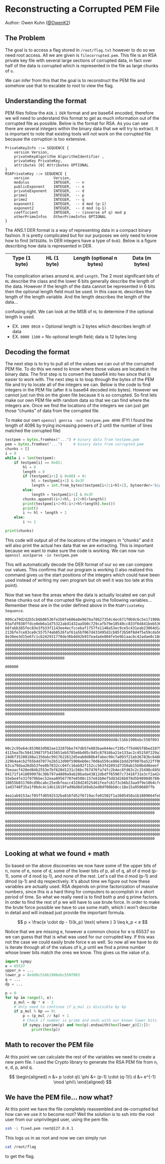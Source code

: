 # Reconstructing a Corrupted PEM File

Author: Owen Kuhn ([@OwenK2](https://github.com/OwenK2))

## The Problem

The goal is to access a flag stored in `/root/flag.txt` however to do so we need root access.
All we are given is `filecorrupted.pem`. This file is an RSA private key file with several large
sections of corrupted data, in fact over half of the data is corrupted which is represented in the
file as large chunks of `o`.

We can infer from this that the goal is to reconstruct the PEM file and somehow use that to
escalate to root to view the flag.

## Understanding the format

PEM files follow the `ASN.1 DER` format and are base64 encoded, therefore we will need to
understand this format to get as much information out of the corrupted file as possible. Below
is the format for RSA. As you can see there are several integers within the binary data that we
will try to extract. It is important to note that existing tools will not work on the corrupted file
because the corruption is too extensive.

```
PrivateKeyInfo ::= SEQUENCE {
	version Version,
	privateKeyAlgorithm AlgorithmIdentifier ,
	privateKey PrivateKey,
	attributes [0] Attributes OPTIONAL
}
RSAPrivateKey ::= SEQUENCE {
	version           Version,
	modulus           INTEGER,  -- n
	publicExponent    INTEGER,  -- e
	privateExponent   INTEGER,  -- d
	prime1            INTEGER,  -- p
	prime2            INTEGER,  -- q
	exponent1         INTEGER,  -- d mod (p-1)
	exponent2         INTEGER,  -- d mod (q-1)
	coefficient       INTEGER,  -- (inverse of q) mod p
	otherPrimeInfos   OtherPrimeInfos OPTIONAL
}
```

The ANS.1 DER format is a way of representing data in a compact binary fashion. It is pretty
complicated but for our purposes we only need to know how to find `INTEGER`s. In DER integers
have a type of `0x02`. Below is a figure describing how data is represented in DER.

| Type (1 byte) | HL (1 byte) | Length (optional n bytes) | Data (m bytes) |
|---------------|-------------|---------------------------|----------------|

The complication arises around `HL` and `Length`. The 2 most significant bits of `HL` describe the class and the lower 6 bits generally describe the length of the data. However if the length of the data cannot be represented in 6 bits then the optional length field must be used. In this case `HL` describes the length of the length variable. And the length describes the length of the data...  

confusing right. We can look at the MSB of `HL` to determine if the optional length is used.  

- EX. `1000 0010` = Optional length is 2 bytes which describes length of data  
- EX. `0000 1100` = No optional length field; data is 12 bytes long

## Decoding the format

The next step is to try to pull all of the values we can out of the corrupted PEM file. To do this we
need to know where those values are located in the binary data. The first step is to convert the
base64 into hex since that is easier to work with. The next step is to loop through the bytes of
the PEM file and try to locate all of the integers we can. Below is the code to find integers in the
PEM file (after it is base64 decoded into bytes). However we cannot just run this on the given
file because it is so corrupted. So first lets make our own PEM file with random data so that we
can find where the integers are. Once we find the locations of the integers we can just get those
“chunks” of data from the corrupted file.

To make our own `openssl genrsa -out testpem.pem 4096`
(FYI I found the length of $4096$ by trying increasing powers of $2$ until the number of lines
matched the corrupted file)

```python
testpem = bytes.fromhex("...") # binary data from testpem.pem
pem = bytes.fromhex("...")     # binary data from corrupted.pem
chunks = []
i = 0
while i < len(testpem):
	if testpem[i] == 0x02:
		hl = 0
		length = 0
		if (testpem[i+1] & 0x80) > 0:
			hl = testpem[i+1] & 0x3F
			length = int.from_bytes(testpem[i+2:i+hl+2], byteorder='big')
		else:
			length = testpem[i+1] & 0x3F
		chunks.append((i+2+hl, i+2+hl+length))
		print(testpem[i+2+hl:i+2+hl+length].hex())
		print()
		i += hl + length + 2
	else:
		i += 1

print(chunks)
```

This code will output all of the locations of the integers in “chunks” and it will also print the
actual hex data that we are extracting. This is important because we want to make sure the
code is working. We can now run `openssl asn1parse -in testpem.pem`

This will automatically decode the DER format of our so we can compare our values. This
confirms that our program is working (I also realized this command gives us the start positions
of the integers which could have been used instead of writing my own program but oh well it
was too late at this point).

Now that we have the areas where the data is actually located we can pull these chunks out of
the corrupted file giving us the following variables... Remember these are in the order defined
above in the `RSAPrivateKey Sequence`.

```
009ca79d2d2b5cb6b06536fe2b0fe606a8e9676a78627354c4ec671f0b9c6c5e171988d827b6ff8ceab2b8d7de96c84ccc4711a4665538c
93afdf038ffdce0eb6a1d75322abd1432aa5b0c729cafb79e18540cc833f6d441beb536718162612727de29dc71d827c14aff67ea82d8b0
b6fabb385fec83e3fb33f1143ee4ecfccebaf1757fe1148a53ec9ce5c431eab23064d1a1bc3b6e48ccdca4431bcad0a9cbcd480e63d9d89
213bfe7ce83ce0c557574ab8526faf61a5bf067d433495d2cb05f2b50f8d4f5e59cda5698b1024ba58e33d106fa2edfd80987c466071c06
8e30ee3d15e6fc1cb242931770de36bdd42b937eada4e804fe5e9b1aac6c42adae0c18d583a513e7203b9f6f2a8cda100ce81032511b000
000000000000000000000000000000000000000000000000000000000000000000000000000000000000000000000000000000000000000
000000000000000000000000000000000000000000000000000000000000000000000000000000000000000000000000000000000000000
000000000000000000000000000000000000000000000000000000000000000000000000000000000000000000000000000000000000000
000000000000000000000000000000000000000000000000000000000000000000000000000000000000000000000000000000000000000
000000000000000000000000000

000000

000000000000000000000000000000000000000000000000000000000000000000000000000000000000000000000000000000000000000
000000000000000000000000000000000000000000000000000000000000000000000000000000000000000000000000000000000000000
000000000000000000000000000000000000000000000000000000000000000000000000000000000000000000000000000000000000000
000000000000000000000000000000000000000000000000000000000000000000000000000000000000000000000000000000000000000
000000000000000000000000000000000000000000000000000000000000000000000000000000000000000000000000000000000000000
000000000000000000000000000000000000000000000000000000000000000000000000000000000000000000000000000000000000000
000000000000000000000000000000000000000000000000000000000000000000000000000000000000000000000000000000000000000
000000000000000000000000000000000000000000000000000000000000000000000000000000000000000000000000000000000000000
000000000000000000000000000000000000000000000000000000000000000000000000000000000000000000000000000000000000000
000000000000000000000000000

000000000000000000000000000000000000000000000000000000000000000000000000000000000000000000000000000000000000000
000000000000000000000000000000000000000000000000000000000000000000000000000000000000000000000000000000000000000
000000000000000000000000000000000000000000000000000000000000000000000000000000000000000000000000000000000000000
000000000000000000000000000000000000000000000000000000000000000000000000000000000000000000000000000000000000000
000000000000000000000000000000000000000000000000dd8c516b1906ebc550f093

00c2c95e64c853063d982ae13287bbe747db57e803bae644ecf195cf75d465f8bed187986358601ff6c241944bc8336980a0cb3549b325f
4115ea7bc504139873f5415651eb5785e6bd05c945c87916ba21e133ac2c45158f229a333b0ead5ec68bcfa55e8c4128a4c4dd062edde5d
24d6f35200188a1350abc9917622612d5eab0d80b4fabec99c7a093f21eb36783bc6488da3ed5b641a24c86490ebf72628dc3a78fc82f1d
22964a4cb2f65b4d7077e2b512d90f5908eb0ec70d6a559ce8661bdd29f007ba522ff06efe6d9fa6ac0d940531eeea2541025ca4300be6a
63ca79daa26db53fee8b7832cc04fc16ab92f152cc563fd1091d7350ab15b0bdd8eeef
7beaacf420ed84b2553e7bf620d1231c56bc767476fa74fc2b4ec8fd63c2c15498c695851ff8bb3c8e049a3fcbc421ca48fd3e5261acb7a
04171f1418099978c30b797a4809a9ab28bada43812dbdff65907c73416f31e3cf2a42c2bab34d87f6659a311e4b7acae034bb57c725053
55ebe4fe31f079bbec52eaa89567707e8508c157e81b0ef5d83d26b878d5b9890d67884cd5b3fecdbade29db3d4aa37dbe5b58884e80f40
10855b831760cd9bcabc25edbfeacc4328d24525461feafc61f3cb6b23aa9f9e10b4cfd766dd0bdf352a298974b38dcd6e1b688eb2f843f
1ad3748f35a1f0bdc4c14b11619fad9bd8d169ab2ed0df08bb8cc18e15a950608ffb

4ea1ab9153acf05ffd0592532ba816fd52f6719acfe01502f1a3605458a1b1809664fe875c2db1b90000000000000000000000000000000
000000000000000000000000000000000000000000000000000000000000000000000000000000000000000000000000000000000000000
000000000000000000000000000000000000000000000000000000000000000000000000000000000000000000000000000000000000000
000000000000000000000000000000000000000000000000000000000000000000000000000000000000000000000000000000000000000
00000000000000000000000000000000000000000000000000000000000000000000

000000000000000000000000000000000000000000000000000000000000000000000000000000000000000000000000000000000000000
000000000000000000000000000000000000000000000000000000000000000000000000000000000000000000000000000000000000000
000000000000000000000000000000000000000000000000000000000000000000000000000000000000000000000000000000000000000
000000000000000000000000000000000000000000000000000000000000000000000000000000000000000000000000000000000000000
00000000000000000000000000000000000000000000000000000000000000000000
```

## Looking at what we found + math
So based on the above discoveries we now have some of the upper bits of n, none of e, none of d, some of the lower bits of p, all of q, all of d mod (p-1), some of d mod (q-1), and none of the rest. Let's call the d mod (p-1) and dmod (q-1) and dq respectively. It's about time we figure out how these variables are actually used. RSA depends on prime factorization of massive numbers, since this is a hard thing for computers to accomplish in a short period of time. So what we really need is to find both p and q prime factors. In order to find the rest of p we will have to use brute force. In order to make the brute force possible we have to use some math, which I won't describe in detail and will instead just provide the important formula.

$$
p = \frac{e \cdot dp - 1}{k_p} \text{ where } 3 \leq k_p < e
$$

Notice that we are missing e, however a common choice for e is 65537 so we can guess that that is what was used for our corrupted key. If this was not the case we could easily brute force e as well. So now all we have to do is iterate through all of the values of k_p until we find a prime number whose lower bits match the ones we know. This gives us the value of p.

```python
import sympy
e = 65537
upper_n = ...
lower_p = 0xdd8c516b1906ebc550f093
q = ...
dp = ...

p = 0
for kp in range(3, e):
    p_mul = dp * e - 1
    # Only need to continue if p_mul is divisible by kp
    if p_mul % kp == 0:
        p = (p_mul // kp) + 1
        # Check if number is prime and ends with our known lower bits
        if sympy.isprime(p) and hex(p).endswith(hex(lower_p)[2:]):
        	print(hex(p))
```

## Math to recover the PEM file
At this point we can calculate the rest of the variables we need to create a new pem file. I used
the Crypto library to generate the RSA PEM file from n, e, d, p, and q.

$$
\begin{aligned}
n &= p \cdot q\\
\phi &= (p-1) \cdot (q-1)\\
d &= e^{-1} \mod \phi\\
\end{aligned}
$$

## We have the PEM file... now what?
At this point we have the file completely reassembled and de-corrupted but how can we use it to
become root? Well the solution is to ssh into the root user from our unprivileged user, using the
pem file.

```bash
ssh -i fixed.pem root@127.0.0.1
```

This logs us in as root and now we can simply run

```bash
cat /root/flag
```

to get the flag.
